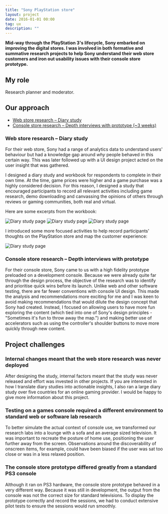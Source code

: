 ```yaml
---
title: "Sony PlayStation store"
layout: project
date: 2016-01-01 00:00
tag: ux
description: ""
---
```


**Mid-way through the PlayStation 3's lifecycle, Sony embarked on improving the digital stores. I was involved in both formative and summative research projects to help Sony understand their web store customers and iron out usability issues with their console store prototype.**

## My role
Research planner and moderator.

## Our approach

* [Web store research – Diary study](#webstore)
* [Console store research – Depth interviews with prototype (~3 weeks)](#consolestore)

### <a name="webstore"></a>Web store research – Diary study
For their web store, Sony had a range of analytics data to understand users' behaviour but had a knowledge gap around *why* people behaved in this certain way. This was later followed up with a UI design project acted on the user insight that was gathered.

I designed a diary study and workbook for respondents to complete in their own time. At the time, game prices were higher and a game purchase was a highly considered decision. For this reason, I designed a study that encouraged participants to record all relevant activities including game research, demo downloading and canvassing the opinions of others through reviews or gaming communities, both real and virtual.

Here are some excerpts from the workbook:

![Diary study page](/assets/images/playstation-store-diary1.jpg)
![Diary study page](/assets/images/playstation-store-diary3.jpg)
![Diary study page](/assets/images/playstation-store-diary4.jpg)

I introduced some more focused activities to help record participants' thoughts on the PlayStation store and map the customer experience:

![Diary study page](/assets/images/playstation-store-diary7.jpg)

### <a name="consolestore"></a>Console store research – Depth interviews with prototype
For their console store, Sony came to us with a high fidelity prototype preloaded on a development console. Because we were already quite far through the design process, the objective of the research was to identify and prioritise quick wins before its launch. Unlike web and other software testing, there are far fewer conventions with console UI design. This made the analysis and recommendations more exciting for me and I was keen to avoid making recommendations that would dilute the design concept that Sony had created. Instead, I focused on allowing users to have more fun exploring the content (which tied into one of Sony's design principles - "Sometimes it's fun to throw away the map.") and making better use of accelerators such as using the controller's shoulder buttons to move more quickly through new content.

## Project challenges

### Internal changes meant that the web store research was never deployed
After designing the study, internal factors meant that the study was never released and effort was invested in other projects. If you are interested in how I translate diary studies into actionable insights, I also ran a large diary study over five countries for an online gaming provider. I would be happy to give more information about this project.

### Testing on a games console required a different environment to standard web or software lab research
To better simulate the actual context of console use, we transformed our research labs into a lounge with a sofa and an average sized television. It was important to recreate the posture of home use, positioning the user further away from the screen. Observations around the discoverability of onscreen items, for example, could have been biased if the user was sat too close or was in a less relaxed position.

### The console store prototype differed greatly from a standard PS3 console
Although it ran on PS3 hardware, the console store prototype behaved in a very different way. Because it was still in development, the output from the console was not the correct size for standard televisions. To display the prototype correctly and record the sessions, we had to conduct extensive pilot tests to ensure the sessions would run smoothly.